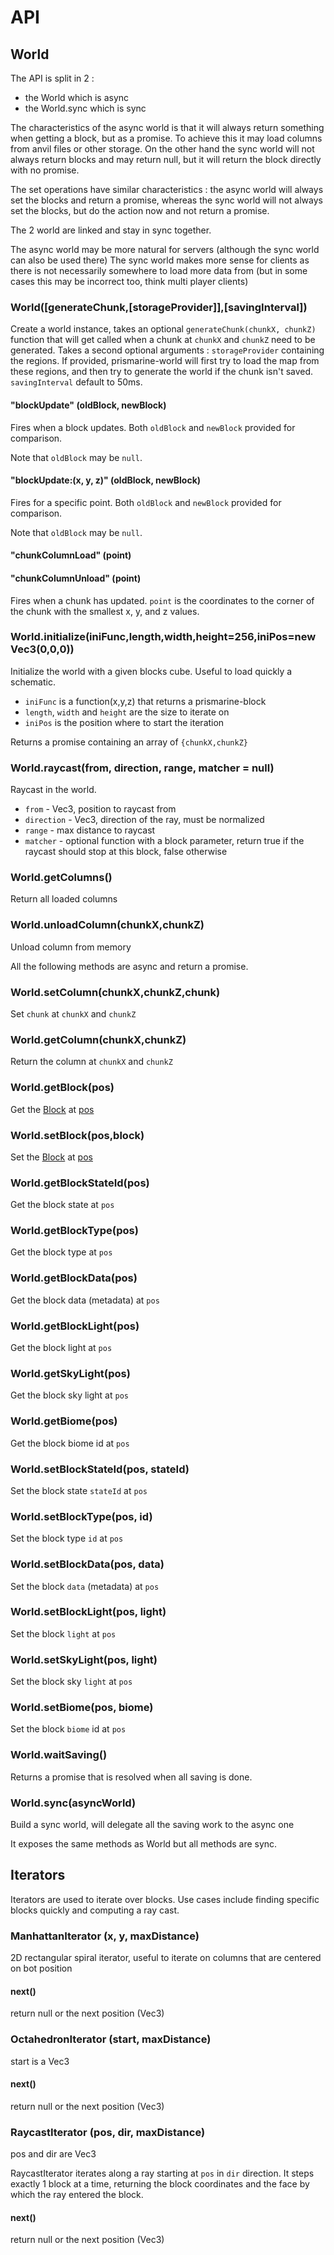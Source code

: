 # API

## World

The API is split in 2 :
* the World which is async 
* the World.sync which is sync

The characteristics of the async world is that it will always return something when getting a block, but as a promise. To achieve this it 
may load columns from anvil files or other storage. On the other hand the sync world will not always return blocks and may return null, 
but it will return the block directly with no promise.

The set operations have similar characteristics : the async world will always set the blocks and return a promise, whereas the sync world will 
not always set the blocks, but do the action now and not return a promise.

The 2 world are linked and stay in sync together.

The async world may be more natural for servers (although the sync world can also be used there)
The sync world makes more sense for clients as there is not necessarily somewhere to load more data from (but in some cases this may be incorrect too, think 
multi player clients)

### World([generateChunk,[storageProvider]],[savingInterval])

Create a world instance, takes an optional `generateChunk(chunkX, chunkZ)` function that will get called when a chunk at 
`chunkX` and `chunkZ` need to be generated. Takes a second optional arguments : `storageProvider` containing the regions.
If provided, prismarine-world will first try to load the map from these regions, and then try to generate the world if 
the chunk isn't saved. `savingInterval` default to 50ms.

#### "blockUpdate" (oldBlock, newBlock)

Fires when a block updates. Both `oldBlock` and `newBlock` provided for
comparison.

Note that `oldBlock` may be `null`.

#### "blockUpdate:(x, y, z)" (oldBlock, newBlock)

Fires for a specific point. Both `oldBlock` and `newBlock` provided for
comparison.

Note that `oldBlock` may be `null`.

#### "chunkColumnLoad" (point)
#### "chunkColumnUnload" (point)

Fires when a chunk has updated. `point` is the coordinates to the corner
of the chunk with the smallest x, y, and z values.

### World.initialize(iniFunc,length,width,height=256,iniPos=new Vec3(0,0,0))

Initialize the world with a given blocks cube. Useful to load quickly a schematic.

* `iniFunc` is a function(x,y,z) that returns a prismarine-block
* `length`, `width` and `height` are the size to iterate on
* `iniPos` is the position where to start the iteration

Returns a promise containing an array of `{chunkX,chunkZ}`

### World.raycast(from, direction, range, matcher = null)

Raycast in the world.

* `from` - Vec3, position to raycast from
* `direction` - Vec3, direction of the ray, must be normalized
* `range` - max distance to raycast
* `matcher` - optional function with a block parameter, return true if the raycast should stop at this block, false otherwise

### World.getColumns()

Return all loaded columns

### World.unloadColumn(chunkX,chunkZ)

Unload column from memory

All the following methods are async and return a promise.

### World.setColumn(chunkX,chunkZ,chunk)

Set `chunk` at `chunkX` and `chunkZ`

### World.getColumn(chunkX,chunkZ)

Return the column at `chunkX` and `chunkZ`

### World.getBlock(pos)

Get the [Block](https://github.com/PrismarineJS/prismarine-block) at [pos](https://github.com/andrewrk/node-vec3)

### World.setBlock(pos,block)

Set the [Block](https://github.com/PrismarineJS/prismarine-block) at [pos](https://github.com/andrewrk/node-vec3)

### World.getBlockStateId(pos)

Get the block state at `pos`

### World.getBlockType(pos)

Get the block type at `pos`

### World.getBlockData(pos)

Get the block data (metadata) at `pos`

### World.getBlockLight(pos)

Get the block light at `pos`

### World.getSkyLight(pos)

Get the block sky light at `pos`

### World.getBiome(pos)

Get the block biome id at `pos`

### World.setBlockStateId(pos, stateId)

Set the block state `stateId` at `pos`

### World.setBlockType(pos, id)

Set the block type `id` at `pos`

### World.setBlockData(pos, data)

Set the block `data` (metadata) at `pos`

### World.setBlockLight(pos, light)

Set the block `light` at `pos`

### World.setSkyLight(pos, light)

Set the block sky `light` at `pos`

### World.setBiome(pos, biome)

Set the block `biome` id at `pos`

### World.waitSaving()

Returns a promise that is resolved when all saving is done.

### World.sync(asyncWorld)

Build a sync world, will delegate all the saving work to the async one

It exposes the same methods as World but all methods are sync.

## Iterators

Iterators are used to iterate over blocks. Use cases include finding specific blocks quickly and computing a ray cast.

### ManhattanIterator (x, y, maxDistance)

2D rectangular spiral iterator, useful to iterate on columns that are centered on bot position

#### next()

return null or the next position (Vec3)

### OctahedronIterator (start, maxDistance) 

start is a Vec3

#### next()

return null or the next position (Vec3)

### RaycastIterator (pos, dir, maxDistance) 

pos and dir are Vec3

RaycastIterator iterates along a ray starting at `pos` in `dir` direction. 
It steps exactly 1 block at a time, returning the block coordinates and the face by which the ray entered the block.

#### next()

return null or the next position (Vec3)
